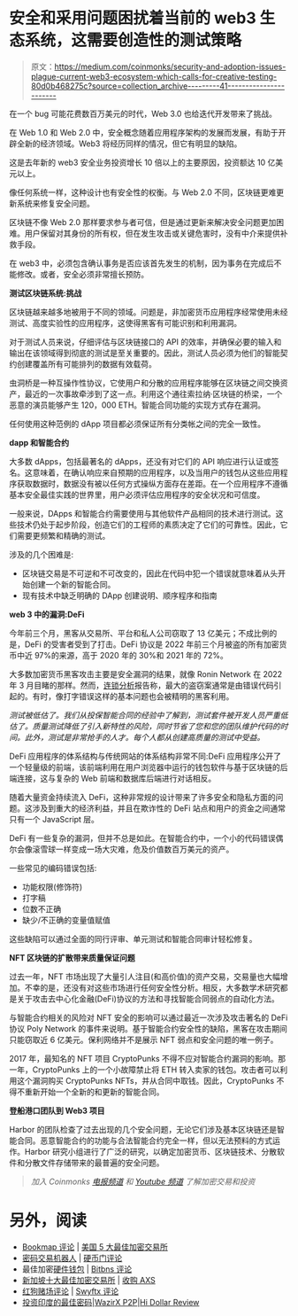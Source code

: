 # 安全和采用问题困扰着当前的 web3 生态系统，这需要创造性的测试策略

> 原文：<https://medium.com/coinmonks/security-and-adoption-issues-plague-current-web3-ecosystem-which-calls-for-creative-testing-80d0b468275c?source=collection_archive---------41----------------------->

在一个 bug 可能花费数百万美元的时代，Web 3.0 也给迭代开发带来了挑战。

在 Web 1.0 和 Web 2.0 中，安全概念随着应用程序架构的发展而发展，有助于开辟全新的经济领域。Web3 将经历同样的情况，但它有明显的缺陷。

这是去年新的 web3 安全业务投资增长 10 倍以上的主要原因，投资额达 10 亿美元以上。

像任何系统一样，这种设计也有安全性的权衡。与 Web 2.0 不同，区块链更难更新系统来修复安全问题。

区块链不像 Web 2.0 那样要求参与者可信，但是通过更新来解决安全问题更加困难。用户保留对其身份的所有权，但在发生攻击或关键危害时，没有中介来提供补救手段。

在 web3 中，必须包含确认事务是否应该首先发生的机制，因为事务在完成后不能修改。或者，安全必须非常擅长预防。

**测试区块链系统:挑战**

区块链越来越多地被用于不同的领域。问题是，非加密货币应用程序经常使用未经测试、高度实验性的应用程序，这使得黑客有可能识别和利用漏洞。

对于测试人员来说，仔细评估与区块链接口的 API 的效率，并确保必要的输入和输出在该领域得到彻底的测试是至关重要的。因此，测试人员必须为他们的智能契约创建覆盖所有可能排列的数据有效载荷。

虫洞桥是一种互操作性协议，它使用户和分散的应用程序能够在区块链之间交换资产，最近的一次事故牵涉到了这一点。利用这个通往索拉纳·区块链的桥梁，一个恶意的演员能够产生 120，000 ETH。智能合同功能的实现方式存在漏洞。

任何使用这种范例的 dApp 项目都必须保证所有分类帐之间的完全一致性。

**dapp 和智能合约**

大多数 dApps，包括最著名的 dApps，还没有对它们的 API 响应进行认证或签名。这意味着，在确认响应来自预期的应用程序，以及当用户的钱包从这些应用程序获取数据时，数据没有被以任何方式操纵方面存在差距。在一个应用程序不遵循基本安全最佳实践的世界里，用户必须评估应用程序的安全状况和可信度。

一般来说，DApps 和智能合约需要使用与其他软件产品相同的技术进行测试。这些技术仍处于起步阶段，创造它们的工程师的素质决定了它们的可靠性。因此，它们需要更频繁和精确的测试。

涉及的几个困难是:

*   区块链交易是不可逆和不可改变的，因此在代码中犯一个错误就意味着从头开始创建一个新的智能合同。
*   现有技术中缺乏明确的 DApp 创建说明、顺序程序和指南

**web 3 中的漏洞:DeFi**

今年前三个月，黑客从交易所、平台和私人公司窃取了 13 亿美元；不成比例的是，DeFi 的受害者受到了打击。DeFi 协议是 2022 年前三个月被盗的所有加密货币中近 97%的来源，高于 2020 年的 30%和 2021 年的 72%。

大多数加密货币黑客攻击主要是安全漏洞的结果，就像 Ronin Network 在 2022 年 3 月目睹的那样。然而，[连锁分析](https://blog.chainalysis.com/reports/2022-defi-hacks/)报告称，最大的盗窃案通常是由错误代码引起的。有时，像打字错误这样的基本问题也会被精明的黑客利用。

*测试被低估了。我们从投保智能合同的经验中了解到，测试套件被开发人员严重低估了。质量测试降低了引入新特性的风险，同时节省了您和您的团队维护代码的时间。此外，测试是非常抢手的人才。每个人都从创建高质量的测试中受益。*

DeFi 应用程序的体系结构与传统网站的体系结构非常不同:DeFi 应用程序公开了一个轻量级的前端，该前端利用在用户浏览器中运行的钱包软件与基于区块链的后端连接，这与复杂的 Web 前端和数据库后端进行对话相反。

随着大量资金持续流入 DeFi，这种非常规的设计带来了许多安全和隐私方面的问题。这涉及到重大的经济利益，并且在欺诈性的 DeFi 站点和用户的资金之间通常只有一个 JavaScript 层。

DeFi 有一些复杂的漏洞，但并不总是如此。在智能合约中，一个小的代码错误偶尔会像滚雪球一样变成一场大灾难，危及价值数百万美元的资产。

一些常见的编码错误包括:

*   功能权限(修饰符)
*   打字稿
*   位数不正确
*   缺少/不正确的变量值赋值

这些缺陷可以通过全面的同行评审、单元测试和智能合同审计轻松修复。

**NFT 区块链的扩散带来质量保证问题**

过去一年，NFT 市场出现了大量引人注目(和高价值)的资产交易，交易量也大幅增加。不幸的是，还没有对这些市场进行任何安全性分析。相反，大多数学术研究都是关于攻击去中心化金融(DeFi)协议的方法和寻找智能合同弱点的自动化方法。

与智能合约相关的风险对 NFT 安全的影响可以通过最近一次涉及攻击著名的 DeFi 协议 Poly Network 的事件来说明。基于智能合约安全性的缺陷，黑客在攻击期间只能窃取近 6 亿美元。保利网络并不是展示 NFT 弱点和安全问题的唯一例子。

2017 年，最知名的 NFT 项目 CryptoPunks 不得不应对智能合约漏洞的影响。那一年，CryptoPunks 上的一个小故障禁止将 ETH 转入卖家的钱包。攻击者可以利用这个漏洞购买 CryptoPunks NFTs，并从合同中取钱。因此，CryptoPunks 不得不重新开始一个全新的和更新的智能合同。

**登船港口团队到 Web3 项目**

Harbor 的团队检查了过去出现的几个安全问题，无论它们涉及基本区块链还是智能合同。恶意智能合约的功能与合法智能合约完全一样，但以无法预料的方式运作。Harbor 研究小组进行了广泛的研究，以确定加密货币、区块链技术、分散软件和分散文件存储带来的最普遍的安全问题。

> *加入 Coinmonks* [*电报频道*](https://t.me/coincodecap) *和* [*Youtube 频道*](https://www.youtube.com/c/coinmonks/videos) *了解加密交易和投资*

# 另外，阅读

*   [Bookmap 评论](https://coincodecap.com/bookmap-review-2021-best-trading-software) | [美国 5 大最佳加密交易所](https://coincodecap.com/crypto-exchange-usa)
*   [密码交易机器人](/coinmonks/crypto-trading-bot-c2ffce8acb2a) | [硬币门评论](https://coincodecap.com/coingate-review)
*   最佳加密[硬件钱包](/coinmonks/hardware-wallets-dfa1211730c6) | [Bitbns 评论](/coinmonks/bitbns-review-38256a07e161)
*   [新加坡十大最佳加密交易所](https://coincodecap.com/crypto-exchange-in-singapore) | [收购 AXS](https://coincodecap.com/buy-axs-token)
*   [红狗赌场评论](https://coincodecap.com/red-dog-casino-review) | [Swyftx 评论](https://coincodecap.com/swyftx-review)
*   [投资印度的最佳密码](https://coincodecap.com/best-crypto-to-invest-in-india-in-2021)|[WazirX P2P](https://coincodecap.com/wazirx-p2p)|[Hi Dollar Review](https://coincodecap.com/hi-dollar-review)